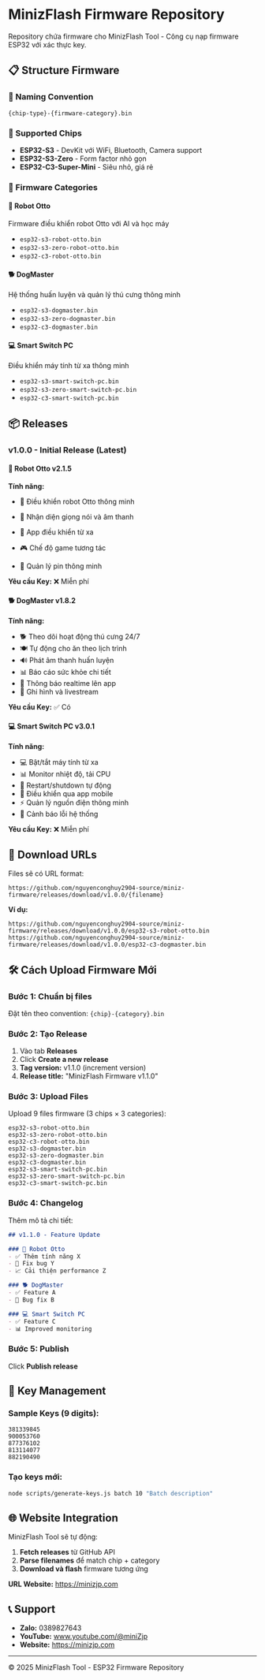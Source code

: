 # MinizFlash Firmware Repository

Repository chứa firmware cho MinizFlash Tool - Công cụ nạp firmware ESP32 với xác thực key.

## 📋 Structure Firmware

### 🎯 Naming Convention
```
{chip-type}-{firmware-category}.bin
```

### 🔧 Supported Chips
- **ESP32-S3** - DevKit với WiFi, Bluetooth, Camera support
- **ESP32-S3-Zero** - Form factor nhỏ gọn 
- **ESP32-C3-Super-Mini** - Siêu nhỏ, giá rẻ

### 🚀 Firmware Categories

#### 🤖 Robot Otto
Firmware điều khiển robot Otto với AI và học máy
- `esp32-s3-robot-otto.bin`
- `esp32-s3-zero-robot-otto.bin`
- `esp32-c3-robot-otto.bin`

#### 🐕 DogMaster  
Hệ thống huấn luyện và quản lý thú cưng thông minh
- `esp32-s3-dogmaster.bin`
- `esp32-s3-zero-dogmaster.bin`
- `esp32-c3-dogmaster.bin`

#### 💻 Smart Switch PC
Điều khiển máy tính từ xa thông minh
- `esp32-s3-smart-switch-pc.bin`
- `esp32-s3-zero-smart-switch-pc.bin`
- `esp32-c3-smart-switch-pc.bin`

## 📦 Releases

### v1.0.0 - Initial Release (Latest)

#### 🤖 Robot Otto v2.1.5
**Tính năng:**
- 🤖 Điều khiển robot Otto thông minh
- 🎵 Nhận diện giọng nói và âm thanh  

- 📱 App điều khiển từ xa
- 🎮 Chế độ game tương tác
- 🔋 Quản lý pin thông minh

**Yêu cầu Key:** ❌ Miễn phí

#### 🐕 DogMaster v1.8.2
**Tính năng:**
- 🐕 Theo dõi hoạt động thú cưng 24/7
- 🍽️ Tự động cho ăn theo lịch trình
- 🔊 Phát âm thanh huấn luyện
- 📊 Báo cáo sức khỏe chi tiết  
- 📱 Thông báo realtime lên app
- 🎥 Ghi hình và livestream

**Yêu cầu Key:** ✅ Có

#### 💻 Smart Switch PC v3.0.1  
**Tính năng:**
- 💻 Bật/tắt máy tính từ xa
- 📊 Monitor nhiệt độ, tải CPU
- 🔄 Restart/shutdown tự động
- 📱 Điều khiển qua app mobile
- ⚡ Quản lý nguồn điện thông minh
- 🚨 Cảnh báo lỗi hệ thống

**Yêu cầu Key:** ❌ Miễn phí

## 🔗 Download URLs

Files sẽ có URL format:
```
https://github.com/nguyenconghuy2904-source/miniz-firmware/releases/download/v1.0.0/{filename}
```

**Ví dụ:**
```
https://github.com/nguyenconghuy2904-source/miniz-firmware/releases/download/v1.0.0/esp32-s3-robot-otto.bin
https://github.com/nguyenconghuy2904-source/miniz-firmware/releases/download/v1.0.0/esp32-c3-dogmaster.bin
```

## 🛠️ Cách Upload Firmware Mới

### Bước 1: Chuẩn bị files
Đặt tên theo convention: `{chip}-{category}.bin`

### Bước 2: Tạo Release
1. Vào tab **Releases** 
2. Click **Create a new release**
3. **Tag version:** v1.1.0 (increment version)
4. **Release title:** "MinizFlash Firmware v1.1.0"

### Bước 3: Upload Files
Upload 9 files firmware (3 chips × 3 categories):

```
esp32-s3-robot-otto.bin
esp32-s3-zero-robot-otto.bin  
esp32-c3-robot-otto.bin
esp32-s3-dogmaster.bin
esp32-s3-zero-dogmaster.bin
esp32-c3-dogmaster.bin
esp32-s3-smart-switch-pc.bin
esp32-s3-zero-smart-switch-pc.bin
esp32-c3-smart-switch-pc.bin
```

### Bước 4: Changelog
Thêm mô tả chi tiết:

```markdown
## v1.1.0 - Feature Update

### 🤖 Robot Otto
- ✅ Thêm tính năng X
- 🐛 Fix bug Y
- 📈 Cải thiện performance Z

### 🐕 DogMaster
- ✅ Feature A
- 🐛 Bug fix B

### 💻 Smart Switch PC  
- ✅ Feature C
- 📊 Improved monitoring
```

### Bước 5: Publish
Click **Publish release**

## 🔑 Key Management

### Sample Keys (9 digits):
```
381339845
900053760
877376102
813114077
882190490
```

### Tạo keys mới:
```bash
node scripts/generate-keys.js batch 10 "Batch description"
```

## 🌐 Website Integration

MinizFlash Tool sẽ tự động:
1. **Fetch releases** từ GitHub API
2. **Parse filenames** để match chip + category
3. **Download và flash** firmware tương ứng

**URL Website:** https://minizjp.com

## 📞 Support

- **Zalo:** 0389827643
- **YouTube:** www.youtube.com/@miniZjp
- **Website:** https://minizjp.com

---
© 2025 MinizFlash Tool - ESP32 Firmware Repository